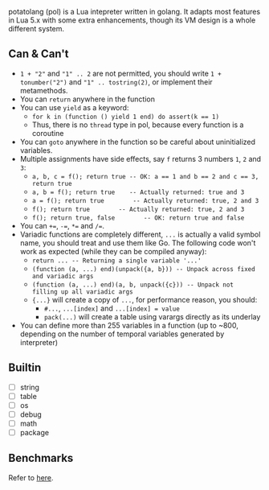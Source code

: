 potatolang (pol) is a Lua intepreter written in golang. It adapts most features in Lua 5.x with some extra enhancements, though its VM design is a whole different system.

## Can & Can't

- `1 + "2"` and `"1" .. 2` are not permitted, you should write `1 + tonumber("2")` and `"1" .. tostring(2)`, or implement their metamethods.
- You can `return` anywhere in the function
- You can use `yield` as a keyword:
    - `for k in (function () yield 1 end) do assert(k == 1)`
    - Thus, there is no `thread` type in pol, because every function is a coroutine
- You can `goto` anywhere in the function so be careful about uninitialized variables.
- Multiple assignments have side effects, say `f` returns 3 numbers `1`, `2` and `3`:
    - `a, b, c = f(); return true -- OK: a == 1 and b == 2 and c == 3, return true`
    - `a, b = f(); return true    -- Actually returned: true and 3`
    - `a = f(); return true        -- Actually returned: true, 2 and 3`
    - `f(); return true        -- Actually returned: true, 2 and 3`
    - `f(); return true, false        -- OK: return true and false`
- You can `+=`, `-=`, `*=` and `/=`.
- Variadic functions are completely different, `...` is actually a valid symbol name, you should treat and use them like Go. The following code won't work as expected (while they can be compiled anyway): 
    - `return ... -- Returning a single variable '...'`
    - `(function (a, ...) end)(unpack({a, b})) -- Unpack across fixed and variadic args`
    - `(function (a, ...) end)(a, b, unpack({c})) -- Unpack not filling up all variadic args`
    - `{...}` will create a copy of `...`, for performance reason, you should:
        - `#...`, `...[index]` and `...[index] = value`
        - `pack(...)` will create a table using varargs directly as its underlay
- You can define more than 255 variables in a function (up to ~800, depending on the number of temporal variables generated by interpreter)

## Builtin
- [ ] string
- [ ] table
- [ ] os
- [ ] debug
- [ ] math
- [ ] package

## Benchmarks

Refer to [here](https://github.com/coyove/potatolang/blob/master/tests/bench/perf.md).

